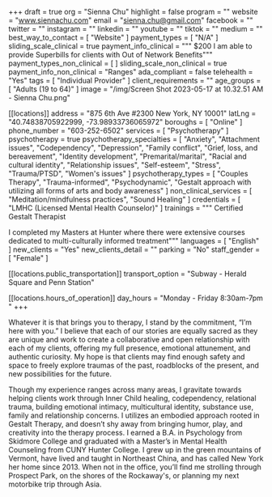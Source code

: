 +++
draft = true
org = "Sienna Chu"
highlight = false
program = ""
website = "www.siennachu.com"
email = "sienna.chu@gmail.com"
facebook = ""
twitter = ""
instagram = ""
linkedin = ""
youtube = ""
tiktok = ""
medium = ""
best_way_to_contact = [ "Website" ]
payment_types = [ "N/A" ]
sliding_scale_clinical = true
payment_info_clinical = """
$200
I am able to provide Superbills for clients with Out of Network Benefits"""
payment_types_non_clinical = [ ]
sliding_scale_non_clinical = true
payment_info_non_clinical = "Ranges"
ada_compliant = false
telehealth = "Yes"
tags = [ "Individual Provider" ]
client_requirements = ""
age_groups = [ "Adults (19 to 64)" ]
image = "/img/Screen Shot 2023-05-17 at 10.32.51 AM - Sienna Chu.png"

[[locations]]
address = "875 6th Ave #2300 New York, NY 10001"
latLng = "40.74838705922999, -73.98933736065972"
boroughs = [ "Online" ]
phone_number = "603-252-6502"
services = [ "Psychotherapy" ]
psychotherapy = true
psychotherapy_specialties = [
  "Anxiety",
  "Attachment issues",
  "Codependency",
  "Depression",
  "Family conflict",
  "Grief, loss, and bereavement",
  "Identity development",
  "Premarital/marital",
  "Racial and cultural identity",
  "Relationship issues",
  "Self-esteem",
  "Stress",
  "Trauma/PTSD",
  "Women's issues"
]
psychotherapy_types = [
  "Couples Therapy",
  "Trauma-informed",
  "Psychodynamic",
  "Gestalt approach with utilizing all forms of arts and body awareness"
]
non_clinical_services = [ "Meditation/mindfulness practices", "Sound Healing" ]
credentials = [ "LMHC (Licensed Mental Health Counselor)" ]
trainings = """
Certified Gestalt Therapist

I completed my Masters at Hunter where there were extensive courses dedicated to multi-culturally informed treatment"""
languages = [ "English" ]
new_clients = "Yes"
new_clients_detail = ""
parking = "No"
staff_gender = [ "Female" ]

  [[locations.public_transportation]]
  transport_option = "Subway - Herald Square and Penn Station"

  [[locations.hours_of_operation]]
  day_hours = "Monday - Friday 8:30am-7pm "
+++

Whatever it is that brings you to therapy, I stand by the commitment, “I’m here with you.”  I believe that each of our stories are equally sacred as they are unique and work to create a collaborative and open relationship with each of my clients, offering my full presence, emotional attunement, and authentic curiosity. My hope is that clients may find enough safety and space to freely explore traumas of the past, roadblocks of the present, and new possibilities for the future. 

Though my experience ranges across many areas, I gravitate towards helping clients work through Inner Child healing, codependency, relational trauma, building emotional intimacy, multicultural identity, substance use, family and relationship concerns. I utilizes an embodied approach rooted in Gestalt Therapy, and doesn’t shy away from bringing humor, play, and creativity into the therapy process. I earned a B.A. in Psychology from Skidmore College and graduated with a Master’s in Mental Health Counseling from CUNY Hunter College. I grew up in the green mountains of Vermont, have lived and taught in Northeast China, and has called New York her home since 2013. When not in the office, you’ll find me strolling through Prospect Park, on the shores of the Rockaway's, or planning my next motorbike trip through Asia. 

